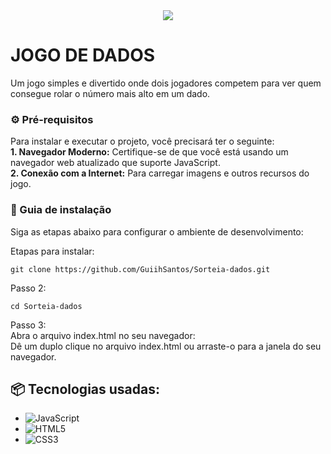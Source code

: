 
<div align="center">
  <img src="https://github.com/user-attachments/assets/af48e712-ff94-4e38-8988-556e021721a1">
</div>

# JOGO DE DADOS

Um jogo simples e divertido onde dois jogadores competem para ver quem consegue rolar o número mais alto em um dado.

### ⚙️ Pré-requisitos

Para instalar e executar o projeto, você precisará ter o seguinte:    
**1. Navegador Moderno:** Certifique-se de que você está usando um navegador web atualizado que suporte JavaScript.   
**2. Conexão com a Internet:** Para carregar imagens e outros recursos do jogo.

### 🔨 Guia de instalação

Siga as etapas abaixo para configurar o ambiente de desenvolvimento:  

Etapas para instalar:

```
git clone https://github.com/GuiihSantos/Sorteia-dados.git
```
Passo 2:
```
cd Sorteia-dados
```
Passo 3:  
Abra o arquivo index.html no seu navegador:  
Dê um duplo clique no arquivo index.html ou arraste-o para a janela do seu navegador.

## 📦 Tecnologias usadas:

* ![JavaScript](https://img.shields.io/badge/javascript-%23323330.svg?style=for-the-badge&logo=javascript&logoColor=%23F7DF1E)
* ![HTML5](https://img.shields.io/badge/html5-%23E34F26.svg?style=for-the-badge&logo=html5&logoColor=white)
* ![CSS3](https://img.shields.io/badge/css3-%231572B6.svg?style=for-the-badge&logo=css3&logoColor=white)
